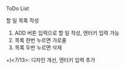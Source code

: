 ToDo List

할 일 목록 작성
1. ADD 버튼 입력으로 할 일 작성, 엔터키 입력 가능
2. 목록 한번 누르면 가로줄
3. 목록 두번 누르면 삭제

+)<7/13>: 디자인 개선, 엔터키 입력 추가
